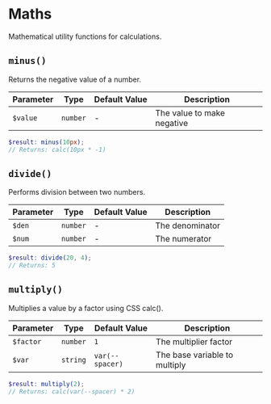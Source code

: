 # Maths

Mathematical utility functions for calculations.

## `minus()`

Returns the negative value of a number.

| Parameter | Type     | Default&nbsp;Value | Description                |
| --------- | -------- | ------------------ | -------------------------- |
| `$value`  | `number` | -                  | The value to make negative |

```scss
$result: minus(10px);
// Returns: calc(10px * -1)
```

## `divide()`

Performs division between two numbers.

| Parameter | Type     | Default&nbsp;Value | Description     |
| --------- | -------- | ------------------ | --------------- |
| `$den`    | `number` | -                  | The denominator |
| `$num`    | `number` | -                  | The numerator   |

```scss
$result: divide(20, 4);
// Returns: 5
```

## `multiply()`

Multiplies a value by a factor using CSS calc().

| Parameter | Type     | Default&nbsp;Value | Description                   |
| --------- | -------- | ------------------ | ----------------------------- |
| `$factor` | `number` | `1`                | The multiplier factor         |
| `$var`    | `string` | `var(--spacer)`    | The base variable to multiply |

```scss
$result: multiply(2);
// Returns: calc(var(--spacer) * 2)
```
